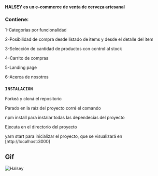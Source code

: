                 

 #### HALSEY  es un e-commerce de venta de cerveza artesanal

### Contiene:

1-Categorias por funcionalidad

2-Posibilidad de compra desde listado de items y desde el detalle del item

3-Selección de cantidad de productos con control al stock

4-Carrito de compras 

5-Landing page

6-Acerca de nosotros

### `INSTALACION`

Forkeá y cloná el repositorio

Parado en la raíz del proyecto corré el comando

npm install
para instalar todas las dependecias del proyecto

Ejecuta en el directorio del proyecto

yarn start
para inicializar el proyecto, que se visualizará en [http://localhost:3000]

## Gif

![Halsey](/https://imagizer.imageshack.com/img922/7185/tEeOu1.gif)